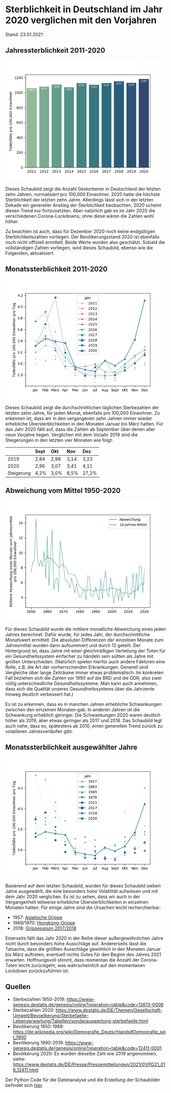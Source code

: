 # Sterblichkeit in Deutschland im Jahr 2020 verglichen mit den Vorjahren

Stand: 23.01.2021


## Jahressterblichkeit 2011-2020
![Yearly](charts/yearly_2011-2020.png)

Dieses Schaubild zeigt die Anzahl Gestorbener in Deutschland der letzten zehn Jahren, normalisiert pro 100,000 Einwohner.
2020 hatte die höchste Sterblichkeit der letzten zehn Jahre. 
Allerdings lässt sich in der letzten Dekade ein genereller Anstieg der Sterblichkeit beobachten, 2020 scheint diesen Trend nur fortzusetzten. 
Aber natürlich gab es im Jahr 2020 die verschiedenen Corona-Lockdowns; ohne diese wären die Zahlen wohl höher.

Zu beachten ist auch, dass für Dezember 2020 noch keine endgültigen Sterblichkeitszahlen vorliegen.
Der Bevölkerungsstand 2020 ist ebenfalls noch nicht offiziell ermittelt.
Beide Werte wurden also geschätzt.
Sobald die vollständigen Zahlen vorliegen, wird dieses Schaubild, ebenso wie die Folgenden, aktualisiert.

## Monatssterblichkeit 2011-2020
![Monthly](charts/monthly_2011-2020.png)

Dieses Schaubild zeigt die durchschnittlichen täglichen Sterbezahlen der letzten zehn Jahre, für jeden Monat, ebenfalls pro 100,000 Einwohner.
Zu erkennen ist, dass wir in den vergangenen zehn Jahren immer wieder erhebliche Übersterblichkeiten in den Monaten Januar bis März hatten.
Für das Jahr 2020 fällt auf, dass die Zahlen ab September über denen aller neun Vorjahre liegen. 
Verglichen mit dem Vorjahr 2019 sind die Steigerungen in den letzten vier Monaten wie folgt:

|            | Sept | Okt  | Nov  | Dez  |
|:-----------|:-----|:-----|:-----|:-----|
| 2019       | 2,84 | 2,98 | 3,14 | 3,23 | 
| 2020       | 2,96 | 3,07 | 3,41 | 4,11 |
| Steigerung | 4,2% | 3,0% | 8,5% | 27,2%|


## Abweichung vom Mittel 1950-2020
![Deviation](charts/deviation_1950-2020.png)

Für dieses Schaubild wurde die mittlere monatliche Abweichung eines jeden Jahres berechnet.
Dafür wurde, für jedes Jahr, der durchschnittliche Monatswert ermittelt.
Die absoluten Differenzen der einzelnen Monate zum Jahresmittel wurden dann aufsummiert und durch 12 geteilt.
Der Hintergrund ist, dass Jahre mit einer gleichmäßigen Verteilung der Toten für ein Gesundheitssystem einfacher zu händeln sein sollten als Jahre mit großen Unterschieden.
(Natürlich spielen hierfür auch andere Faktoren eine Rolle, z.B. die Art der vorherrschenden Erkrankungen.
Generell sind Vergleiche über lange Zeiträume immer etwas problematisch. Im konkreten Fall beziehen sich die Zahlen vor
1990 auf die BRD und die DDR, also zwei völlig unterschiedliche Gesundheitssysteme.
Man kann auch annehmen, dass sich die Qualität unseres Gesundheitssystems über die Jahrzente hinweg deutlich verbessert hat.)

Es ist zu erkennen, dass es in manchen Jahren erhebliche Schwankungen zwischen den einzelnen Monaten gab.
In anderen Jahren ist die Schwankung erheblich geringer.
Die Schwankungen 2020 waren deutlich höher als 2019, aber etwas geringer als 2017 und 2018.
Das Schaubild legt auch nahe, dass es, spätestens ab 2010, einen generellen Trend zurück zu volatileren Jahresverläufen gibt.


## Monatssterblichkeit ausgewählter Jahre
![Selection](charts/selected_years.png)

Basierend auf dem letzten Schaubild, wurden für dieses Schaubild sieben Jahre ausgewählt,
die eine besonders hohe Volatilität aufwiesen und mit dem Jahr 2020 verglichen.
Es ist zu sehen, dass wir auch in der Vergangenheit teilweise erhebliche Übersterblichkeiten in einzelnen Monaten hatten.
Für einige Jahre sind die Ursachen leicht recherchierbar:
* 1957: [Asiatische Grippe](https://de.wikipedia.org/wiki/Asiatische_Grippe)
* 1969/1970: [Hongkong-Grippe](https://de.wikipedia.org/wiki/Hongkong-Grippe)
* 2018: [Grippesaison 2017/2018](https://de.wikipedia.org/wiki/Grippesaison_2017/2018)

Einerseits fällt das Jahr 2020 in der Reihe dieser außergewöhnlichen Jahre nicht durch besonders hohe Ausschläge auf.
Andererseits lässt die Tatsache, dass die größten Ausschläge gewöhlich in den Monaten Januar bis März auftreten,
eventuell nichts Gutes für den Beginn des Jahres 2021 erwarten.
Hoffnungsvoll stimmt, dass momentan die Anzahl der Corona-Toten leicht zurückgeht,
was wahrscheinlich auf den momentanen Lockdown zurückzuführen ist.


## Quellen
* Sterbezahlen 1950-2019: <https://www-genesis.destatis.de/genesis/online?operation=table&code=12613-0006>
* Sterbezahlen 2020: <https://www.destatis.de/DE/Themen/Gesellschaft-Umwelt/Bevoelkerung/Sterbefaelle-Lebenserwartung/Tabellen/sonderauswertung-sterbefaelle.html>
* Bevölkerung 1950-1989: <https://de.wikipedia.org/wiki/Demografie_Deutschlands#Demografie_seit_1900>
* Bevölkerung 1990-2019: <https://www-genesis.destatis.de/genesis/online?operation=table&code=12411-0001>
* Bevölkerung 2020: Es wurden dieselbe Zahl wie 2019 angenommen, siehe: <https://www.destatis.de/DE/Presse/Pressemitteilungen/2021/01/PD21_016_12411.html>

Der Python Code für die Datenanalyse und die Erstellung der Schaubilder befindet sich 
[hier](https://github.com/txtData/mortality/blob/main/mortality.py). 


